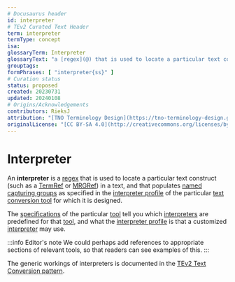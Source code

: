 ```yaml
---
# Docusaurus header
id: interpreter
# TEv2 Curated Text Header
term: interpreter
termType: concept
isa:
glossaryTerm: Interpreter
glossaryText: "a [regex](@) that is used to locate a particular text construct (such as a [TermRef](@) or [MRGRef](@)) in a text, and that populates [named capturing groups](@) as specified in the [interpreter profile](@) of the particular [text conversion tool](@) for which it is designed."
grouptags:
formPhrases: [ "interpreter{ss}" ]
# Curation status
status: proposed
created: 20230731
updated: 20240108
# Origins/Acknowledgements
contributors: RieksJ
attribution: "[TNO Terminology Design](https://tno-terminology-design.github.io/tev2-specifications/docs)"
originalLicense: "[CC BY-SA 4.0](http://creativecommons.org/licenses/by-sa/4.0/?ref=chooser-v1)"
---
```


# Interpreter

An **interpreter** is a [regex](@) that is used to locate a particular text construct (such as a [TermRef](@) or [MRGRef](@)) in a text, and that populates [named capturing groups](@) as specified in the [interpreter profile](@) of the particular [text conversion tool](@) for which it is designed.

The [specifications](toolbox@) of the particular [tool](text-conversion-tool@) tell you which [interpreters](@) are predefined for that [tool](text-conversion-tool@), and what the [interpreter profile](@) is that a customized [interpreter](@) may use.

:::info Editor's note
We could perhaps add references to appropriate sections of relevant tools, so that readers can see examples of this.
:::

The generic workings of interpreters is documented in the [TEv2 Text Conversion pattern](/docs/overview/tev2-text-conversion).